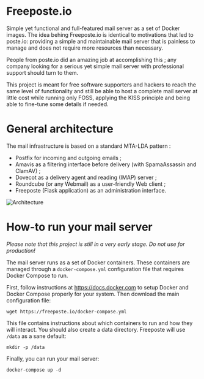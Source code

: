 Freeposte.io
============

Simple yet functional and full-featured mail server as a set of Docker images.
The idea behing Freeposte.io is identical to motivations that led to poste.io:
providing a simple and maintainable mail server that is painless to manage and
does not require more resources than necessary.

People from poste.io did an amazing job at accomplishing this ; any company
looking for a serious yet simple mail server with professional support should
turn to them.

This project is meant for free software supporters and hackers to reach the
same level of functionality and still be able to host a complete mail server
at little cost while running only FOSS, applying the KISS principle and being
able to fine-tune some details if needed.

General architecture
====================

The mail infrastructure is based on a standard MTA-LDA pattern :

 * Postfix for incoming and outgoing emails ;
 * Amavis as a filtering interface before delivery (with SpamaAssassin and ClamAV) ;
 * Dovecot as a delivery agent and reading (IMAP) server ;
 * Roundcube (or any Webmail) as a user-friendly Web client ;
 * Freeposte (Flask application) as an administration interface.

![Architecture](doc/archi.png)

How-to run your mail server
===========================

*Please note that this project is still in a very early stage. Do not use for
production!*

The mail server runs as a set of Docker containers. These containers are managed
through a ``docker-compose.yml`` configuration file that requires Docker Compose
to run.

First, follow instructions at https://docs.docker.com to setup Docker and Docker
Compose properly for your system. Then download the main configuration file:

```
wget https://freeposte.io/docker-compose.yml
```

This file contains instructions about which containers to run and how they will
interact. You should also create a data directory. Freeposte will use ``/data``
as a sane default:

```
mkdir -p /data
```

Finally, you can run your mail server:

```
docker-compose up -d
```
